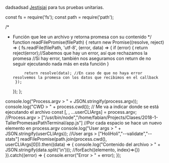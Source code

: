dadsadsad
[Jestjsjaj](https://jestjs.io/)
para tus pruebas unitarias.


const fs = require('fs');
const path = require('path');

/*
 * Función que lee un archivo y retorna promesa con su contenido
 */
function readFilePromise(filePath) {
    return new Promise((resolve, reject) => {
        fs.readFile(filePath, 'utf-8', (error, data) => {
            if (error) {
                return reject(error);//Sabemos que hay un error, así que rechazamos la promesa
                //Si hay error, también nos aseguramos con return de no seguir ejecutando nada más en esta función
            }

            return resolve(data); //En caso de que no haya error resolvemos la promesa con los datos que recibimos en el callback
        });
    });
};

console.log("Process.argv > " + JSON.stringify(process.argv));
console.log("CWD > " + process.cwd()); // Me va a indicar donde se está ejecutando el archivo
const [, , ...userCLIArgs] = process.argv;
//Process.argv > ["/usr/bin/node","/home/fabian/Projects/Clases/2018-1-TallerPromesasPathTerminal/app.js"]
//Por cada espacio se hace un nuevo elemento en process.argv 
console.log("User args > " + JSON.stringify(userCLIArgs));
//User args > ["HoliHoli","--validate","--stats"]
readFilePromise(path.join(process.cwd(), userCLIArgs[0])).then((data) => {
    console.log("Contenido del archivo > " + JSON.stringify(data.split('\n')));
    //forEach((elemento, index)=>{})
}).catch((error) => {
    console.error("Error > " + error);
});